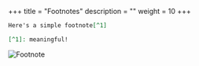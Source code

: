 +++
title = "Footnotes"
description = ""
weight = 10
+++


```md
Here's a simple footnote[^1]

[^1]: meaningful!

```

![Footnote](/footnote.png)

